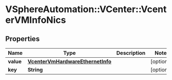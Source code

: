 # VSphereAutomation::VCenter::VcenterVMInfoNics

## Properties
Name | Type | Description | Notes
------------ | ------------- | ------------- | -------------
**value** | [**VcenterVmHardwareEthernetInfo**](VcenterVmHardwareEthernetInfo.md) |  | [optional] 
**key** | **String** |  | [optional] 


